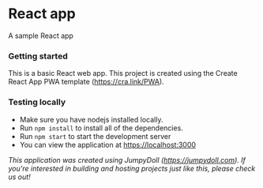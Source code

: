 # React app
A sample React app

### Getting started
This is a basic React web app. This project is created using the Create React App PWA template (https://cra.link/PWA).

### Testing locally
- Make sure you have nodejs installed locally.
- Run `npm install` to install all of the dependencies.
- Run `npm start` to start the development server
- You can view the application at <https://localhost:3000>


*This application was created using JumpyDoll (https://jumpydoll.com). If you're interested in building and hosting projects just like this, please check us out!*

